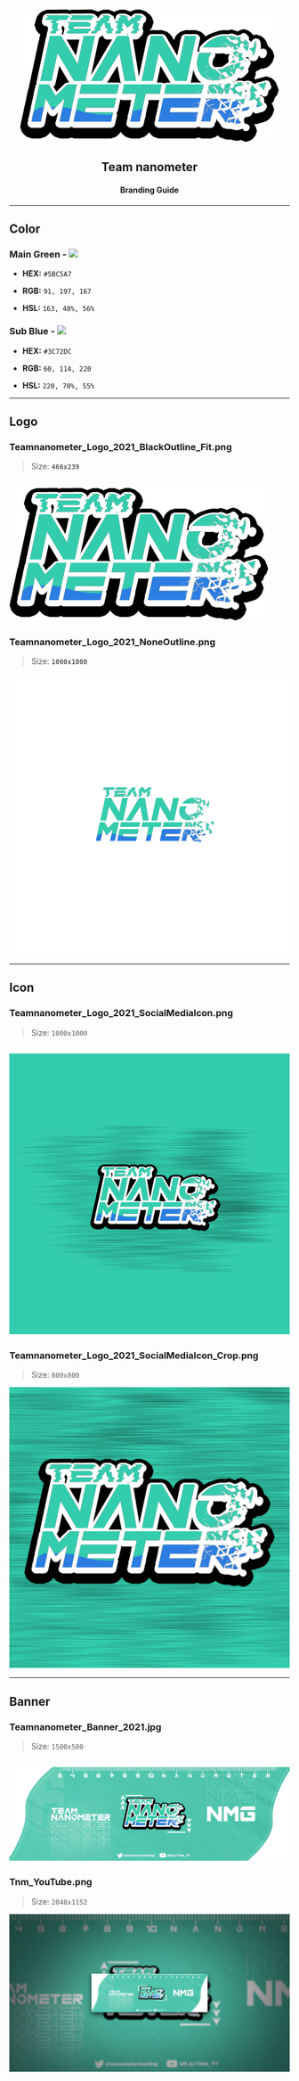 <div align="center">
<img src="./Logo/Teamnanometer_Logo_2021_BlackOutline_Fit.png" alt="Team nanometer Icon" title="Team nanometer">
</div>
<h2 align="center">Team nanometer</h2>
<h4 align="center">Branding Guide</h4>

---

## Color
### Main Green - ![](https://via.placeholder.com/15/5BC5A7/000000?text=+)

+ **HEX:** `#5BC5A7`

+ **RGB:** `91, 197, 167`

+ **HSL:** `163, 48%, 56%`

### Sub Blue - ![](https://via.placeholder.com/15/3C72DC/000000?text=+)

+ **HEX:** `#3C72DC`

+ **RGB:** `60, 114, 220`

+ **HSL:** `220, 70%, 55%`

---
## Logo

### Teamnanometer_Logo_2021_BlackOutline_Fit.png

> Size: **`466x239`**

![](./Logo/Teamnanometer_Logo_2021_BlackOutline_Fit.png)
---
### Teamnanometer_Logo_2021_NoneOutline.png

> Size: **`1000x1000`**

![](./Logo/Teamnanometer_Logo_2021_NoneOutline.png)

---
## Icon

### Teamnanometer_Logo_2021_SocialMediaIcon.png

> Size: `1000x1000`

![](./Icon/Teamnanometer_Logo_2021_SocialMediaIcon.png)
---
### Teamnanometer_Logo_2021_SocialMediaIcon_Crop.png

> Size: `800x800`

![](./Icon/Teamnanometer_Logo_2021_SocialMediaIcon_Crop.png)

---
## Banner

### Teamnanometer_Banner_2021.jpg

> Size: `1500x500`

![](./Banner/Teamnanometer_Banner_2021.jpg)
---
### Tnm_YouTube.png

> Size: `2048x1152`

![](./Banner/Tnm_YouTube.png)
